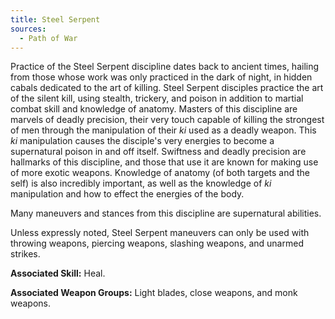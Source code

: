 ```yaml
---
title: Steel Serpent
sources:
  - Path of War
---
```


Practice of the Steel Serpent discipline dates back to ancient times, hailing from those whose work was only practiced in the dark of night, in hidden cabals dedicated to the art of killing. Steel Serpent disciples practice the art of the silent kill, using stealth, trickery, and poison in addition to martial combat skill and knowledge of anatomy. Masters of this discipline are marvels of deadly precision, their very touch capable of killing the strongest of men through the manipulation of their *ki* used as a deadly weapon. This *ki* manipulation causes the disciple's very energies to become a supernatural poison in and off itself. Swiftness and deadly precision are hallmarks of this discipline, and those that use it are known for making use of more exotic weapons. Knowledge of anatomy (of both targets and the self) is also incredibly important, as well as the knowledge of *ki* manipulation and how to effect the energies of the body.

Many maneuvers and stances from this discipline are supernatural abilities.

Unless expressly noted, Steel Serpent maneuvers can only be used with throwing weapons, piercing weapons, slashing weapons, and unarmed strikes.

**Associated Skill:** Heal.

**Associated Weapon Groups:** Light blades, close weapons, and monk weapons.
